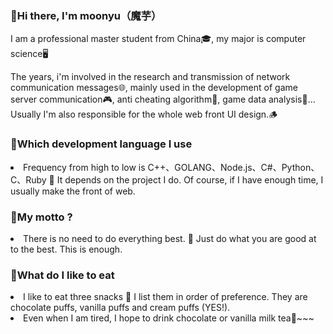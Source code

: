 <h3>🌙Hi there, I'm moonyu（魔芋）</h3>
<p>I am a professional master student from China🎓, my major is computer science🖥️</p>
<p>The years, i'm involved in the research and transmission of network communication messages🌐, mainly used in the development of game server communication🎮, anti cheating algorithm👾, game data analysis🎲... Usually I'm also responsible for the whole web front UI design.🪵</p>

<h3>🍉Which development language I use</h3>
<li>Frequency from high to low is C++、GOLANG、Node.js、C#、Python、C、Ruby 🍉 It depends on the project I do. Of course, if I have enough time, I usually make the front of web.</li>

<h3>👾My motto ?</h3>
<li>There is no need to do everything best. 🧋 Just do what you are good at to the best. This is enough.</li>

<h3>🥞What do I like to eat</h3>
<li>I like to eat three snacks 🥞 I list them in order of preference. They are chocolate puffs, vanilla puffs and cream puffs (YES!).</li>
<li>Even when I am tired, I hope to drink chocolate or vanilla milk tea🧋~~~</li>
